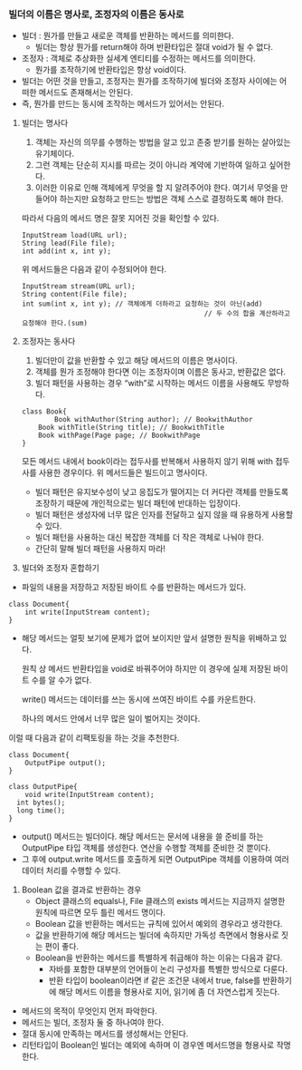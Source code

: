 ### 빌더의 이름은 명사로, 조정자의 이름은 동사로

- 빌더 : 뭔가를 만들고 새로운 객체를 반환하는 메서드를 의미한다.
    - 빌더는 항상 뭔가를 return해야 하며 반환타입은 절대 void가 될 수 없다.
- 조정자 : 객체로 추상화한 실세계 엔티티를 수정하는 메서드를 의미한다.
    - 뭔가를 조작하기에 반환타입은 항상 void이다.
- 빌더는 어떤 것을 만들고, 조정자는 뭔가를 조작하기에 빌더와 조정자 사이에는 어떠한 메서드도 존재해서는 안된다.
- 즉, 뭔가를 만드는 동시에 조작하는 메서드가 있어서는 안된다.

1. 빌더는 명사다
    1. 객체는 자신의 의무를 수행하는 방법을 알고 있고 존중 받기를 원하는 살아있는 유기체이다. 
    2. 그런 객체는 단순히 지시를 따르는 것이 아니라 계약에 기반하여 일하고 싶어한다. 
    3. 이러한 이유로 인해 객체에게 무엇을 할 지 알려주어야 한다. 여기서 무엇을 만들어야 하는지만 요청하고 만드는 방법은 객체 스스로 결정하도록 해야 한다. 
    
    따라서 다음의 메서드 명은 잘못 지어진 것을 확인할 수 있다.
    
    ```
    InputStream load(URL url);
    String lead(File file);
    int add(int x, int y);
    ```
    
    위 메서드들은 다음과 같이 수정되어야 한다. 
    
    ```
    InputStream stream(URL url);
    String content(File file);
    int sum(int x, int y); // 객체에게 더하라고 요청하는 것이 아닌(add)
    											 // 두 수의 합을 계산하라고 요청해야 한다.(sum)
    ```
    
2. 조정자는 동사다
    1. 빌더만이 값을 반환할 수 있고 해당 메서드의 이름은 명사이다. 
    2. 객체를 뭔가 조정해야 한다면 이는 조정자이며 이름은 동사고, 반환값은 없다.
    3. 빌더 패턴을 사용하는 경우 “with”로 시작하는 메서드 이름을 사용해도 무방하다.
    
    ```
    class Book{
    		Book withAuthor(String author); // BookwithAuthor
        Book withTitle(String title); // BookwithTitle
        Book withPage(Page page; // BookwithPage
    }
    ```
    
    모든 메서드 내에서 book이라는 접두사를 반복해서 사용하지 않기 위해 with 접두사를 사용한 경우이다. 위 메서드들은 빌드이고 명사이다.   
    
    - 빌더 패턴은 유지보수성이 낮고 응집도가 떨어지는 더 커다란 객체를 만들도록 조장하기 때문에 개인적으로는 빌더 패턴에 반대하는 입장이다.
    - 빌더 패턴은 생성자에 너무 많은 인자를 전달하고 싶지 않을 때 유용하게 사용할 수 있다.
    - 빌더 패턴을 사용하는 대신 복잡한 객체를 더 작은 객체로 나눠야 한다.
    - 간단히 말해 빌더 패턴을 사용하지 마라!
    
3. 빌더와 조정자 혼합하기 
- 파일의 내용을 저장하고 저장된 바이트 수를 반환하는 메서드가 있다.

```
class Document{
	int write(InputStream content);
}
```

- 해당 메서드는 얼핏 보기에 문제가 없어 보이지만 앞서 설명한 원칙을 위배하고 있다.
    
    원칙 상 메서드 반환타입을 void로 바꿔주어야 하지만 이 경우에 실제 저장된 바이트 수를 알 수가 없다. 
    
    write() 메서드는 데이터를 쓰는 동시에 쓰여진 바이트 수를 카운트한다. 
    
    하나의 메서드 안에서 너무 많은 일이 벌어지는 것이다. 
    

이럴 때 다음과 같이 리팩토링을 하는 것을 추천한다. 

```
class Document{
	OutputPipe output();
}

class OutputPipe{
	void write(InputStream content);
  int bytes();
  long time();
}
```

- output() 메서드는 빌더이다. 해당 메서드는 문서에 내용을 쓸 준비를 하는 OutputPipe 타입 객체를 생성한다. 연산을 수행할 객체를 준비한 것 뿐이다.
- 그 후에 output.write 메서드를 호출하게 되면 OutputPipe 객체를 이용하여 여러 데이터 처리를 수행할 수 있다.

1. Boolean 값을 결과로 반환하는 경우 
    - Object 클래스의 equals나, File 클래스의 exists 메서드는 지금까지 설명한 원칙에 따르면 모두 틀린 메서드 명이다.
    - Boolean 값을 반환하는 메서드는 규칙에 있어서 예외의 경우라고 생각한다.
    - 값을 반환하기에 해당 메서드는 빌더에 속하지만 가독성 측면에서 형용사로 짓는 편이 좋다.
    - Boolean을 반환하는 메서드를 특별하게 취급해야 하는 이유는 다음과 같다.
        - 자바를 포함한 대부분의 언어들이 논리 구성자를 특별한 방식으로 다룬다.
        - 반환 타입이 boolean이라면 if 같은 조건문 내에서 true, false를 반환하기에 해당 메서드 이름을 형용사로 지어, 읽기에 좀 더 자연스럽게 짓는다.
        
    
- 메서드의 목적이 무엇인지 먼저 파악한다.
- 메서드는 빌더, 조정자 둘 중 하나여야 한다.
- 절대 동시에 만족하는 메서드를 생성해서는 안된다.
- 리턴타입이 Boolean인 빌더는 예외에 속하며 이 경우엔 메서드명을 형용사로 작명한다.
